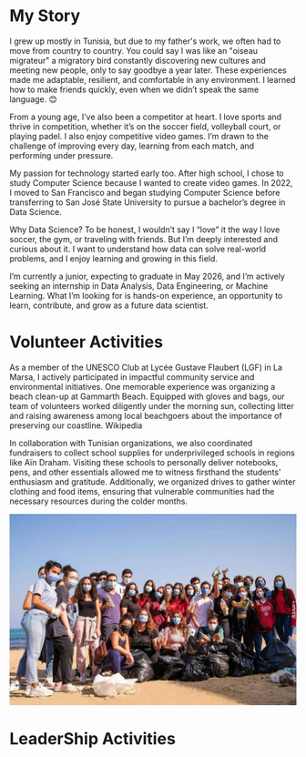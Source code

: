 # My Story

I grew up mostly in Tunisia, but due to my father's work, we often had to move from country to country. You could say I was like an "oiseau migrateur" a migratory bird constantly discovering new cultures and meeting new people, only to say goodbye a year later. These experiences made me adaptable, resilient, and comfortable in any environment. I learned how to make friends quickly, even when we didn’t speak the same language. 😊

From a young age, I’ve also been a competitor at heart. I love sports and thrive in competition, whether it’s on the soccer field, volleyball court, or playing padel. I also enjoy competitive video games. I’m drawn to the challenge of improving every day, learning from each match, and performing under pressure.

My passion for technology started early too. After high school, I chose to study Computer Science because I wanted to create video games. In 2022, I moved to San Francisco and began studying Computer Science before transferring to San José State University to pursue a bachelor’s degree in Data Science.

Why Data Science? To be honest, I wouldn’t say I “love” it the way I love soccer, the gym, or traveling with friends. But I’m deeply interested and curious about it. I want to understand how data can solve real-world problems, and I enjoy learning and growing in this field.

I’m currently a junior, expecting to graduate in May 2026, and I’m actively seeking an internship in Data Analysis, Data Engineering, or Machine Learning. What I’m looking for is hands-on experience, an opportunity to learn, contribute, and grow as a future data scientist.

# Volunteer Activities
As a member of the UNESCO Club at Lycée Gustave Flaubert (LGF) in La Marsa, I actively participated in impactful community service and environmental initiatives. One memorable experience was organizing a beach clean-up at Gammarth Beach. Equipped with gloves and bags, our team of volunteers worked diligently under the morning sun, collecting litter and raising awareness among local beachgoers about the importance of preserving our coastline.
Wikipedia

In collaboration with Tunisian organizations, we also coordinated fundraisers to collect school supplies for underprivileged schools in regions like Aïn Draham. Visiting these schools to personally deliver notebooks, pens, and other essentials allowed me to witness firsthand the students' enthusiasm and gratitude. Additionally, we organized drives to gather winter clothing and food items, ensuring that vulnerable communities had the necessary resources during the colder months.

<p float="left">
  <img src="unesco.jpg" />
 
</p>

# LeaderShip Activities 

